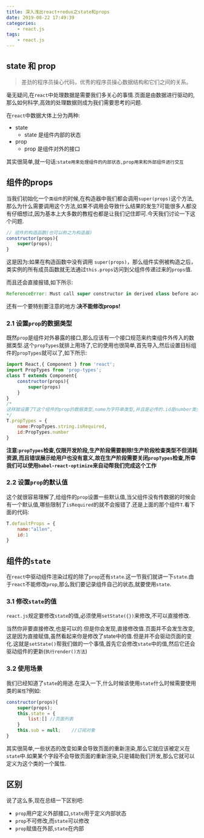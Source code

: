 ```yaml
---
title: 深入浅出react+redux之state和props
date: 2019-08-22 17:49:39
categories:
    - react.js
tags:
    - react.js
---
```

## state 和 prop
>差劲的程序员操心代码，优秀的程序员操心数据结构和它们之间的关系。

毫无疑问,在`react`中处理数据是需要我们多关心的事情.页面是由数据进行驱动的,那么如何科学,高效的处理数据则成为我们需要思考的问题.

在`react`中数据大体上分为两种:
- state
  - state 是组件内部的状态
- prop
  - prop 是组件对外的接口

其实很简单,就一句话:`state用来处理组件的内部状态,prop用来和外部组件进行交互`

<!--more-->

## 组件的props
当我们初始化一个`类组件`的时候,在构造器中我们都会调用`super(props)`这个方法,那么为什么需要调用这个方法,如果不调用会导致什么结果的发生?可能很多人都没有仔细想过,因为基本上大多数的教程也都是让我们记住即可.今天我们讨论一下这个问题.
```javascript
// 组件的构造函数(也可以称之为构造器)
constructor(props){
    super(props);
}
```
这是因为:如果在构造函数中没有调用 `super(props)`，那么组件实例被构造之后，类实例的所有成员函数就无法通过`this.props`访问到父组件传递过来的`props`值.

而且还会直接报错,如下所示:
```javascript
ReferenceError: Must call super constructor in derived class before accessing 'this' or returning from derived constructor
```
还有一个要特别要注意的地方:**决不能修改props!**

### 2.1 设置`prop`的数据类型
既然`prop`是组件对外暴露的接口,那么应该有一个接口规范来约束组件外传入的数据类型.这个`propTypes`就排上用场了,它的使用也很简单,首先导入,然后设置目标组件的`propTypes`就可以了,如下所示:
```javascript
import React,{ Component } from 'react';
import PropTypes from 'prop-types';
class T extends Component{
    constructor(props){
        super(props)
    }
}
/*
这样就设置了T这个组件的prop的数据类型,name为字符串类型,并且是必传的.id是number类型,非必须
*/
T.propTypes = {
    name:PropTypes.string.isRequired,
    id:PropTypes.number
}
```
**注意:`propTypes`检查,仅限开发阶段,生产阶段需要剔除!生产阶段检查类型不但消耗资源,而且错误展示给用户也没有意义,故在生产阶段需要关闭`propTypes`检查,所幸我们可以使用`babel-react-optimize`来自动帮我们完成这个工作**
### 2.2 设置`prop`的默认值
这个就很容易理解了,给组件的`prop`设置一些默认值,当父组件没有传数据的时候会有一个默认值,哪些限制了`isRequired`的就不会报错了.还是上面的那个组件`T`.看下面的代码:
```javascript
T.defaultProps = {
    name:"allen",
    id:1
}
```

## 组件的`state`
在`react`中驱动组件渲染过程的除了`prop`还有`state`.这一节我们就讲一下`state`.由于`react`不能修改`prop`,那么我们要记录组件自己的状态,就要使用`state`.

### 3.1 修改`state`的值
`react.js`规定要修改`state`的值,必须使用`setState({})`来修改,不可以直接修改.

当然你非要直接修改,也是可以的.但是你会发现,直接修改值.页面并不会发生改变,这是因为直接赋值,虽然看起来你是修改了state中的值.但是并不会驱动页面的变化.这就是`setState()`帮我们做的一个事情,首先它会修改`state`中的值,然后它还会驱动组件的更新(`执行render()方法`)

### 3.2 使用场景
我们已经知道了`state`的用途.在深入一下,什么时候该使用`state`什么时候需要使用类的`属性`?例如:
```javascript
constructor(props){
    super(props);
    this.state = {
        list:[] //页面列表
    }
    this.sub = null;    //订阅对象
}
```
其实很简单,一些状态的改变如果会导致页面的重新渲染,那么它就应该被定义在`state`中.如果某个字段不会导致页面的重新渲染,只是辅助我们开发,那么它就可以定义为这个类的一个属性.

## 区别
说了这么多,现在总结一下区别吧:
- `prop`用户定义外部接口,`state`用于定义内部状态
- `prop`不可修改,而`state`可以修改
- `prop`赋值在外部,`state`在内部

<link rel="stylesheet" href="https://unpkg.com/gitalk/dist/gitalk.css">
<script src="https://unpkg.com/gitalk@latest/dist/gitalk.min.js"></script> 

<div id="gitalk-container"></div>     
<script type="text/javascript">
    var gitalk = new Gitalk({
    // gitalk的主要参数
      clientID: `e4890482436f9cd96039`,
      clientSecret: `0425bf39d0c5cdedf4ae60a72fbd7a3d58d7d99e`,
      repo: `codeCheeseIssues`,
      owner: 'wawsc5354524',
      admin: ['wawsc5354524'],
      id: 'react-shenruqianchu-3-state-prop',
        });
      gitalk.render('gitalk-container');
</script>